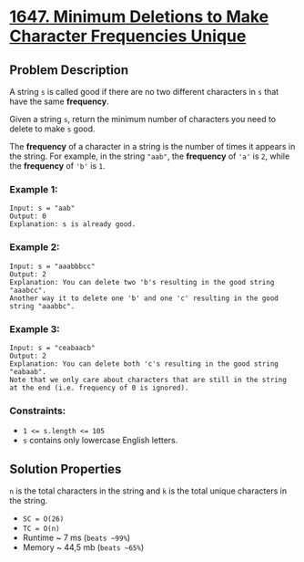 # [1647. Minimum Deletions to Make Character Frequencies Unique](https://leetcode.com/problems/minimum-deletions-to-make-character-frequencies-unique/description)

## Problem Description

A string `s` is called good if there are no two different characters in `s` that have the same **frequency**.

Given a string `s`, return the minimum number of characters you need to delete to make `s` good.

The **frequency** of a character in a string is the number of times it appears in the string. For example, in the string `"aab"`, the **frequency** of `'a'` is `2`, while the **frequency** of `'b'` is `1`.


### Example 1:
```
Input: s = "aab"
Output: 0
Explanation: s is already good.
```
### Example 2:
```
Input: s = "aaabbbcc"
Output: 2
Explanation: You can delete two 'b's resulting in the good string "aaabcc".
Another way it to delete one 'b' and one 'c' resulting in the good string "aaabbc".
```
### Example 3:
```
Input: s = "ceabaacb"
Output: 2
Explanation: You can delete both 'c's resulting in the good string "eabaab".
Note that we only care about characters that are still in the string at the end (i.e. frequency of 0 is ignored).
```

### Constraints:

* `1 <= s.length <= 105`
* `s` contains only lowercase English letters.

## Solution Properties

`n` is the total characters in the string and `k` is the total unique characters in the string.
* `SC = O(26)`
* `TC = O(n)`
* Runtime ~ 7 ms (`beats ~99%`)
* Memory ~ 44,5 mb (`beats ~65%`)